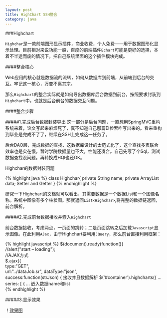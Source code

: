```yaml
---
layout: post
title: HighChart SSH整合
category: java
---
```


###Highchart

`Highchar`是一款前端图形显示插件，商业收费，个人免费——用于数据图形化显示处理。目前相对来说功能一般，百度的前端插件`Echart`可能是更好的选择，本着不半途而废的情况下，把自己系统里面的这个插件模块完成。

####整合核心

Web应用的核心就是数据流的流转，如何从数据库到前端，从前端到后台的交互。牢记这一核心，万变不离其宗。

那么`Highchart`的整合实际就是如何导出数据库后台数据到前台，按照要求封装到`Highchart`中，也就是后台前台的数据交互问题。

####整合步骤

#####1.完成后台数据封装导出
这一部分是后台问题，一直想用SpringMVC重构系统来着，论文写起来麻烦死了，真不知道自己那篇EI检索咋写出来的。看来重构到毕业是完成不了了，继续在SSH上完成这一任务了。

后台DAO层，完成数据的查找，这数据库设计的太范式化了，这个查找多表联合效率也是实在慢，暂时学院数据量也不大，性能还凑合。自己先写了个Sql，测试数据查找没问题。再转换成HQl也还OK。

Highchar的数据封装问题

{% highlight java %}
class Highchar{
private String name;
private ArrayList<Integer> data;
Setter and Getter
}
{% endhighlight %}

研究一下Highchart的文档就可以看出，其需要数据是一个数据List和一个图像名称。系统中图像有多个柱状图。那就返回`List<Highchar>`,将完整的数据链返回，前台解析。

#####2.完成前台数据接收并嵌入`Highchart`

前台数据接收，考虑两点，一页面的跳转；二是页面跳转之后加载`Javascript`显示图像。在此利用`AJax`，由于Highchart要利用`JQuery`，那么前台直接利用框架：

{% highlight javascript %}
$(document).ready(function(){    
   //alert("start – loading");      
   //AJAX方式      
   $.ajax({      
      type:"GET",      
      url:"../dataJob.sr",
      dataType:"json",      
      success:function(strJson) {
      接收并且数据解析 
        $('#container').highcharts({
            ... 
            series: [ {
            ...
            嵌入数据name和list           
{% endhighlight %}  

 #####3.显示效果

！[效果图](../assets/img/concern_compete.png)
